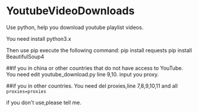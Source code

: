 # YoutubeVideoDownloads
Use python, help you download youtube playlist videos.

You need install python3.x

Then use pip execute the following command:
pip install requests
pip install BeautifulSoup4

##if you in china or other countries that do not have access to YouTube.
You need edit youtube_download.py line 9,10. input you proxy.

##if you in other countries.
You need del proxies,line 7,8,9,10,11 and all `proxies=proxies`

if you don't use,please tell me.
